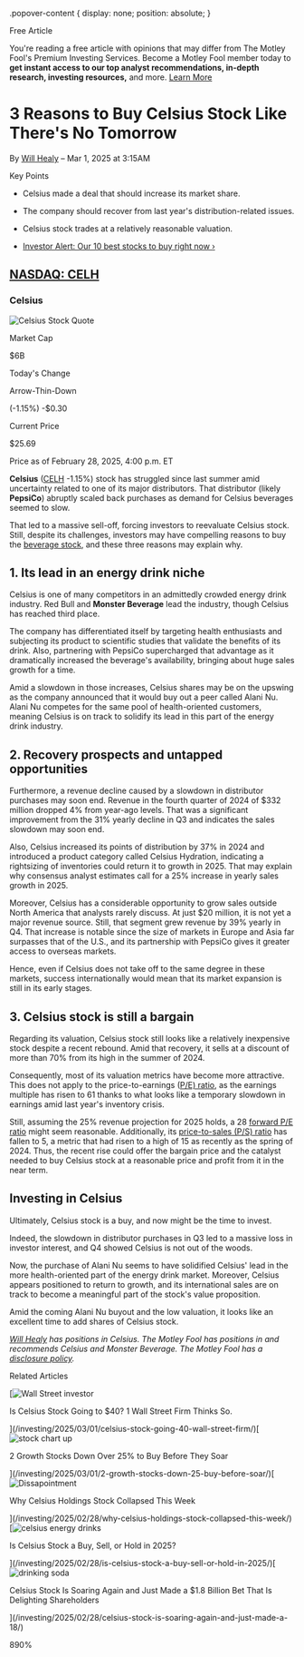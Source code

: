 .popover-content { display: none; position: absolute; }

Free Article[](#)

You're reading a free article with opinions that may differ from The Motley Fool's Premium Investing Services. Become a Motley Fool member today to **get instant access to our top analyst recommendations, in-depth research, investing resources,** and more. [Learn More](https://www.fool.com/mms/mark/op-free-tbox-art)

3 Reasons to Buy Celsius Stock Like There's No Tomorrow
=======================================================

By [Will Healy](/author/20245/) – Mar 1, 2025 at 3:15AM

Key Points

*   Celsius made a deal that should increase its market share.
    
*   The company should recover from last year's distribution-related issues.
    
*   Celsius stock trades at a relatively reasonable valuation.
    
*   [Investor Alert: Our 10 best stocks to buy right now ›](https://www.fool.com/mms/mark/e-sa-nonbbn-kp?aid=10969&source=isaedikp0000035)
    

[NASDAQ: CELH](/quote/nasdaq/celh/)
-----------------------------------

### Celsius

![Celsius Stock Quote](https://g.foolcdn.com/art/companylogos/mark/CELH.png)

Market Cap

$6B

Today's Change

Arrow-Thin-Down

(-1.15%) -$0.30

Current Price

$25.69

Price as of February 28, 2025, 4:00 p.m. ET

**Celsius** ([CELH](/quote/nasdaq/celh/) -1.15%) stock has struggled since last summer amid uncertainty related to one of its major distributors. That distributor (likely **PepsiCo**) abruptly scaled back purchases as demand for Celsius beverages seemed to slow.

That led to a massive sell-off, forcing investors to reevaluate Celsius stock. Still, despite its challenges, investors may have compelling reasons to buy the [beverage stock](https://www.fool.com/investing/stock-market/market-sectors/consumer-staples/beverage-stocks/), and these three reasons may explain why.

1\. Its lead in an energy drink niche
-------------------------------------

Celsius is one of many competitors in an admittedly crowded energy drink industry. Red Bull and **Monster Beverage** lead the industry, though Celsius has reached third place.

The company has differentiated itself by targeting health enthusiasts and subjecting its product to scientific studies that validate the benefits of its drink. Also, partnering with PepsiCo supercharged that advantage as it dramatically increased the beverage's availability, bringing about huge sales growth for a time.

Amid a slowdown in those increases, Celsius shares may be on the upswing as the company announced that it would buy out a peer called Alani Nu. Alani Nu competes for the same pool of health-oriented customers, meaning Celsius is on track to solidify its lead in this part of the energy drink industry.

2\. Recovery prospects and untapped opportunities
-------------------------------------------------

Furthermore, a revenue decline caused by a slowdown in distributor purchases may soon end. Revenue in the fourth quarter of 2024 of $332 million dropped 4% from year-ago levels. That was a significant improvement from the 31% yearly decline in Q3 and indicates the sales slowdown may soon end.

Also, Celsius increased its points of distribution by 37% in 2024 and introduced a product category called Celsius Hydration, indicating a rightsizing of inventories could return it to growth in 2025. That may explain why consensus analyst estimates call for a 25% increase in yearly sales growth in 2025.

Moreover, Celsius has a considerable opportunity to grow sales outside North America that analysts rarely discuss. At just $20 million, it is not yet a major revenue source. Still, that segment grew revenue by 39% yearly in Q4. That increase is notable since the size of markets in Europe and Asia far surpasses that of the U.S., and its partnership with PepsiCo gives it greater access to overseas markets.

Hence, even if Celsius does not take off to the same degree in these markets, success internationally would mean that its market expansion is still in its early stages.

3\. Celsius stock is still a bargain
------------------------------------

Regarding its valuation, Celsius stock still looks like a relatively inexpensive stock despite a recent rebound. Amid that recovery, it sells at a discount of more than 70% from its high in the summer of 2024.

Consequently, most of its valuation metrics have become more attractive. This does not apply to the price-to-earnings ([P/E) ratio](https://www.fool.com/terms/p/pe-ratio/), as the earnings multiple has risen to 61 thanks to what looks like a temporary slowdown in earnings amid last year's inventory crisis.

Still, assuming the 25% revenue projection for 2025 holds, a 28 [forward P/E ratio](https://www.fool.com/terms/f/forward-pe/) might seem reasonable. Additionally, its [price-to-sales (P/S) ratio](https://www.fool.com/terms/p/price-to-sales-ratio-value-stocks/) has fallen to 5, a metric that had risen to a high of 15 as recently as the spring of 2024. Thus, the recent rise could offer the bargain price and the catalyst needed to buy Celsius stock at a reasonable price and profit from it in the near term.

Investing in Celsius
--------------------

Ultimately, Celsius stock is a buy, and now might be the time to invest.

Indeed, the slowdown in distributor purchases in Q3 led to a massive loss in investor interest, and Q4 showed Celsius is not out of the woods.

Now, the purchase of Alani Nu seems to have solidified Celsius' lead in the more health-oriented part of the energy drink market. Moreover, Celsius appears positioned to return to growth, and its international sales are on track to become a meaningful part of the stock's value proposition.

Amid the coming Alani Nu buyout and the low valuation, it looks like an excellent time to add shares of Celsius stock.

_[Will Healy](https://www.fool.com/author/20245/) has positions in Celsius. The Motley Fool has positions in and recommends Celsius and Monster Beverage. The Motley Fool has a [disclosure policy](https://www.fool.com/legal/fool-disclosure-policy/)._

Related Articles

[![Wall Street investor](https://g.foolcdn.com/image/?url=https%3A%2F%2Fg.foolcdn.com%2Feditorial%2Fimages%2F809080%2Fwall-street-investor.jpg&op=resize&w=92&h=52)

Is Celsius Stock Going to $40? 1 Wall Street Firm Thinks So.

](/investing/2025/03/01/celsius-stock-going-40-wall-street-firm/)[![stock chart up](https://g.foolcdn.com/image/?url=https%3A%2F%2Fg.foolcdn.com%2Feditorial%2Fimages%2F808932%2Fstock-chart-up.jpg&op=resize&w=92&h=52)

2 Growth Stocks Down Over 25% to Buy Before They Soar

](/investing/2025/03/01/2-growth-stocks-down-25-buy-before-soar/)[![Dissapointment](https://g.foolcdn.com/image/?url=https%3A%2F%2Fg.foolcdn.com%2Feditorial%2Fimages%2F809530%2Fdissapointment.jpg&op=resize&w=92&h=52)

Why Celsius Holdings Stock Collapsed This Week

](/investing/2025/02/28/why-celsius-holdings-stock-collapsed-this-week/)[![celsius energy drinks](https://g.foolcdn.com/image/?url=https%3A%2F%2Fg.foolcdn.com%2Feditorial%2Fimages%2F808831%2Fcelsius-energy-drinks.jpeg&op=resize&w=92&h=52)

Is Celsius Stock a Buy, Sell, or Hold in 2025?

](/investing/2025/02/28/is-celsius-stock-a-buy-sell-or-hold-in-2025/)[![drinking soda](https://g.foolcdn.com/image/?url=https%3A%2F%2Fg.foolcdn.com%2Feditorial%2Fimages%2F808886%2Fdrinking-soda.jpg&op=resize&w=92&h=52)

Celsius Stock Is Soaring Again and Just Made a $1.8 Billion Bet That Is Delighting Shareholders

](/investing/2025/02/28/celsius-stock-is-soaring-again-and-just-made-a-18/)

890%